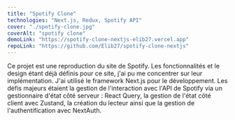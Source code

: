 ```yaml
---
title: "Spotify Clone"
technologies: "Next.js, Redux, Spotify API"
cover: "./spotify-clone.jpg"
coverAlt: "spotify clone"
demoLink: "https://spotify-clone-nextjs-elib27.vercel.app"
repoLink: "https://github.com/Elib27/spotify-clone-nextjs"
---
```


Ce projet est une reproduction du site de Spotify. Les fonctionnalités et le design étant déjà définis pour ce site, j'ai pu me concentrer sur leur implémentation. J'ai utilisé le framework Next.js pour le développement. Les défis majeurs étaient la gestion de l'interaction avec l'API de Spotify via un gestionnaire d'état côté serveur : React Query, la gestion de l'état côté client avec Zustand, la création du lecteur ainsi que la gestion de l'authentification avec NextAuth.